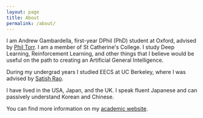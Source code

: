 ```yaml
---
layout: page
title: About
permalink: /about/
---
```


I am Andrew Gambardella, first-year DPhil (PhD) student at Oxford, advised by [Phil Torr](http://www.robots.ox.ac.uk/~tvg/). I am a member of St Catherine's College. I study Deep Learning, Reinforcement Learning, and other things that I believe would be useful on the path to creating an Artificial General Intelligence. 
  
During my undergrad years I studied EECS at UC Berkeley, where I was advised by [Satish Rao](https://people.eecs.berkeley.edu/~satishr/).

I have lived in the USA, Japan, and the UK. I speak fluent Japanese and can passively understand Korean and Chinese.
  
You can find more information on my [academic website](http://www.google.com).

